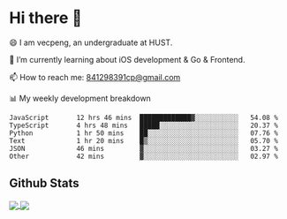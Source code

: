 
# Hi there 👋
😄 I am vecpeng, an undergraduate at HUST.

🌱 I’m currently learning about iOS development & Go & Frontend.

📫 How to reach me: 841298391cp@gmail.com

📊 My weekly development breakdown
<!--START_SECTION:waka-->

```text
JavaScript       12 hrs 46 mins  █████████████▓░░░░░░░░░░░   54.08 %
TypeScript       4 hrs 48 mins   █████░░░░░░░░░░░░░░░░░░░░   20.37 %
Python           1 hr 50 mins    ██░░░░░░░░░░░░░░░░░░░░░░░   07.76 %
Text             1 hr 20 mins    █▒░░░░░░░░░░░░░░░░░░░░░░░   05.70 %
JSON             46 mins         ▓░░░░░░░░░░░░░░░░░░░░░░░░   03.27 %
Other            42 mins         ▓░░░░░░░░░░░░░░░░░░░░░░░░   02.97 %
```

<!--END_SECTION:waka-->

## Github Stats
<a href="https://github.com/anuraghazra/github-readme-stats">
  <img align="center" src="https://github-readme-stats.vercel.app/api?username=vecpeng&count_private=true&hide=stars" />
</a>
<a href="https://github.com/anuraghazra/convoychat">
  <img align="center" src="https://github-readme-stats.vercel.app/api/top-langs/?username=vecpeng&layout=compact" />
</a>
